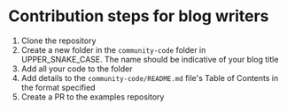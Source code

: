 # Contribution steps for blog writers

1. Clone the repository
2. Create a new folder in the `community-code` folder in UPPER_SNAKE_CASE. The name should be indicative of your blog title
3. Add all your code to the folder
4. Add details to the `community-code/README.md` file's Table of Contents in the format specified
5. Create a PR to the examples repository
